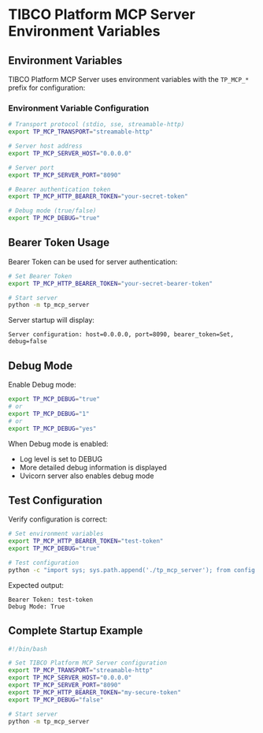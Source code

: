 # TIBCO Platform MCP Server Environment Variables

## Environment Variables

TIBCO Platform MCP Server uses environment variables with the `TP_MCP_*` prefix for configuration:

### Environment Variable Configuration

```bash
# Transport protocol (stdio, sse, streamable-http)
export TP_MCP_TRANSPORT="streamable-http"

# Server host address
export TP_MCP_SERVER_HOST="0.0.0.0"

# Server port
export TP_MCP_SERVER_PORT="8090"

# Bearer authentication token
export TP_MCP_HTTP_BEARER_TOKEN="your-secret-token"

# Debug mode (true/false)
export TP_MCP_DEBUG="true"
```

## Bearer Token Usage

Bearer Token can be used for server authentication:

```bash
# Set Bearer Token
export TP_MCP_HTTP_BEARER_TOKEN="your-secret-bearer-token"

# Start server
python -m tp_mcp_server
```

Server startup will display:

```text
Server configuration: host=0.0.0.0, port=8090, bearer_token=Set, debug=false
```

## Debug Mode

Enable Debug mode:

```bash
export TP_MCP_DEBUG="true"
# or
export TP_MCP_DEBUG="1"
# or
export TP_MCP_DEBUG="yes"
```

When Debug mode is enabled:

- Log level is set to DEBUG
- More detailed debug information is displayed
- Uvicorn server also enables debug mode

## Test Configuration

Verify configuration is correct:

```bash
# Set environment variables
export TP_MCP_HTTP_BEARER_TOKEN="test-token"
export TP_MCP_DEBUG="true"

# Test configuration
python -c "import sys; sys.path.append('./tp_mcp_server'); from config import MCP_HTTP_BEARER_TOKEN, MCP_DEBUG; print(f'Bearer Token: {MCP_HTTP_BEARER_TOKEN}'); print(f'Debug Mode: {MCP_DEBUG}')"
```

Expected output:

```text
Bearer Token: test-token
Debug Mode: True
```

## Complete Startup Example

```bash
#!/bin/bash

# Set TIBCO Platform MCP Server configuration
export TP_MCP_TRANSPORT="streamable-http"
export TP_MCP_SERVER_HOST="0.0.0.0"
export TP_MCP_SERVER_PORT="8090"
export TP_MCP_HTTP_BEARER_TOKEN="my-secure-token"
export TP_MCP_DEBUG="false"

# Start server
python -m tp_mcp_server
```
